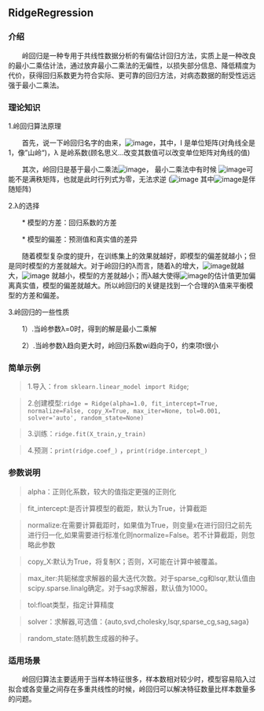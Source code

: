 <h2>RidgeRegression</h2>

<h3>介绍</h3>

　　岭回归是一种专用于共线性数据分析的有偏估计回归方法，实质上是一种改良的最小二乘估计法，通过放弃最小二乘法的无偏性，以损失部分信息、降低精度为代价，获得回归系数更为符合实际、更可靠的回归方法，对病态数据的耐受性远远强于最小二乘法。

<h3>理论知识</h3>

1.岭回归算法原理

　　首先，说一下岭回归名字的由来，![image](/uploads/f685fb8918d48f4e80ff8de1f6d593c1/image.png)，其中，I 是单位矩阵(对角线全是1，像”山岭“)，λ 是岭系数(顾名思义…改变其数值可以改变单位矩阵对角线的值)

　　其次，岭回归是基于最小二乘法![image](/uploads/00c342a054783b5972f95e0ad464abf1/image.png)， 最小二乘法中有时候 ![image](/uploads/9070bd308d57009299c2af84564c811f/image.png)可能不是满秩矩阵，也就是此时行列式为零，无法求逆 (![image](/uploads/713c1996df1cc8561591d0b583b7edee/image.png) 其中![image](/uploads/b70d55c9be4d4cd488d68f10d3faea86/image.png)是伴随矩阵)

2.λ的选择

　　* 模型的方差：回归系数的方差 

　　* 模型的偏差：预测值和真实值的差异 

　　随着模型复杂度的提升，在训练集上的效果就越好，即模型的偏差就越小；但是同时模型的方差就越大。对于岭回归的λ而言，随着λ的增大，![image](/uploads/f43a73fb7277d8bb467f2a4357656f21/image.png)就越大，![image](/uploads/a8ff722118bb6ad87e0ce8c0a0f85b93/image.png)
 就越小，模型的方差就越小；而λ越大使得![image](/uploads/09a773cbae34fa419dd0a778a9d7f376/image.png)的估计值更加偏离真实值，模型的偏差就越大。所以岭回归的关键是找到一个合理的λ值来平衡模型的方差和偏差。

3.岭回归的一些性质

　　1）.当岭参数λ=0时，得到的解是最小二乘解

　　2）.当岭参数λ趋向更大时，岭回归系数wi趋向于0，约束项t很小

<h3>简单示例</h3>

> 1.导入：`from sklearn.linear_model import Ridge`;

> 2.创建模型:`ridge = Ridge(alpha=1.0, fit_intercept=True, normalize=False, copy_X=True, max_iter=None, tol=0.001, solver='auto', random_state=None)`

> 3.训练：`ridge.fit(X_train,y_train)`

> 4.预测：`print(ridge.coef_)` ，`print(ridge.intercept_)` 

<h3>参数说明</h3>

> alpha：正则化系数，较大的值指定更强的正则化

> fit_intercept:是否计算模型的截距，默认为True，计算截距

> normalize:在需要计算截距时，如果值为True，则变量x在进行回归之前先进行归一化,如果需要进行标准化则normalize=False。若不计算截距，则忽略此参数

> copy_X:默认为True，将复制X；否则，X可能在计算中被覆盖。

> max_iter:共轭梯度求解器的最大迭代次数。对于sparse_cg和lsqr,默认值由scipy.sparse.linalg确定。对于sag求解器，默认值为1000。

> tol:float类型，指定计算精度

> solver：求解器,可选值：{auto,svd,cholesky,lsqr,sparse_cg,sag,saga}

> random_state:随机数生成器的种子。

<h3>适用场景</h3>

　　岭回归算法主要适用于当样本特征很多，样本数相对较少时，模型容易陷入过拟合或各变量之间存在多重共线性的时候，岭回归可以解决特征数量比样本数量多的问题。